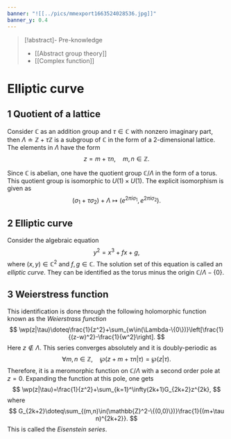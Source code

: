 ```yaml
---
banner: "![[../pics/mmexport1663524028536.jpg]]"
banner_y: 0.4
---
```


>[!abstract]- Pre-knowledge
>- [[Abstract group theory]]
>- [[Complex function]]

# Elliptic curve
## 1 Quotient of a lattice
Consider $\mathbb{C}$ as an addition group and $\tau\in\mathbb{C}$ with nonzero imaginary part, then $\Lambda\doteq\mathbb{Z}+\tau\mathbb{Z}$ is a subgroup of $\mathbb{C}$ in the form of a 2-dimensional lattice. The elements in $\Lambda$ have the form
$$
z=m+\tau n,\quad m,n\in\mathbb{Z}.
$$

Since $\mathbb{C}$ is abelian, one have the quotient group $\mathbb{C}/\Lambda$ in the form of a torus. This quotient group is isomorphic to $U(1)\times U(1)$. The explicit isomorphism is given as
$$
(\sigma_1+\tau\sigma_2)+\Lambda\mapsto(e^{2\pi i\sigma_1},e^{2\pi i\sigma_2}).
$$

## 2 Elliptic curve
Consider the algebraic equation
$$
y^2=x^3+fx+g,
$$
where $(x,y)\in\mathbb{C}^2$ and $f,g\in\mathbb{C}$. The solution set of this equation is called an *elliptic curve*. They can be identified as the torus minus the origin $\mathbb{C}/\Lambda-\{0\}$.

## 3 Weierstress function
This identification is done through the following holomorphic function known as the *Weierstrass function*
$$
\wp(z|\tau)\doteq\frac{1}{z^2}+\sum_{w\in(\Lambda-\{0\})}\left[\frac{1}{(z-w)^2}-\frac{1}{w^2}\right].
$$
Here $z\notin\Lambda$. This series converges absolutely and it is doubly-periodic as
$$
\forall m,n\in\mathbb{Z},\quad\wp(z+m+\tau n|\tau)=\wp(z|\tau).
$$
Therefore, it is a meromorphic function on $\mathbb{C}/\Lambda$ with a second order pole at $z=0$. Expanding the function at this pole, one gets
$$
\wp(z|\tau)=\frac{1}{z^2}+\sum_{k=1}^\infty(2k+1)G_{2k+2}z^{2k},
$$
where
$$
G_{2k+2}\doteq\sum_{(m,n)\in(\mathbb{Z}^2-\{(0,0)\})}\frac{1}{(m+\tau n)^{2k+2}}.
$$
This is called the *Eisenstein series*.